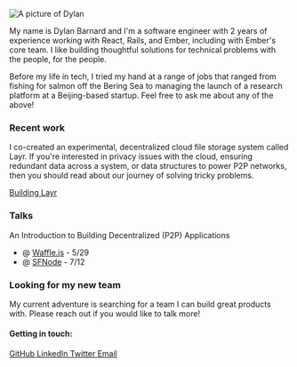 <p class="headshot-container">
  <img class="headshot" src="../assets/dylan.jpg" alt="A picture of Dylan" />
</p>

My name is Dylan Barnard and I'm a software engineer with 2 years of experience working with React, Rails, and Ember, including with Ember's core team. I like building thoughtful solutions for technical problems with the people, for the people.

Before my life in tech, I tried my hand at a range of jobs that ranged from fishing for salmon off the Bering Sea to managing the launch of a research platform at a Beijing-based startup. Feel free to ask me about any of the above!

### Recent work

I co-created an experimental, decentralized cloud file storage system called Layr. If you're interested in privacy issues with the cloud, ensuring redundant data across a system, or data structures to power P2P networks, then you should read about our journey of solving tricky problems.

<div class="add-bottom-margin">
  <a href="https://layr-team.github.io/layr-project" class="button">
    Building Layr
  </a>
</div>

### Talks

An Introduction to Building Decentralized (P2P) Applications
 - @ [Waffle.js](https://wafflejs.com/#schedule) - 5/29
 - @ [SFNode](https://www.meetup.com/sfnode/events/250440975/) - 7/12

### Looking for my new team

<p class="message">
  My current adventure is searching for a team I can build great products with. Please reach out if you would like to talk more!
</p>

#### Getting in touch:

<div class="button-container">
  <a href="https://github.com/dylankb" class="button">
    GitHub
  </a>
  <a href="https://www.linkedin.com/in/dylankb/" class="button">
    LinkedIn
  </a>
  <a href="https://twitter.com/dkbarns" class="button">
    Twitter
  </a>
  <a href="mailto:dylan.barnard@gmail.com" class="button">
    Email
  </a>
